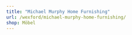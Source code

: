 ```yaml
---
title: "Michael Murphy Home Furnishing"
url: /wexford/michael-murphy-home-furnishing/
shop: Möbel
---
```

